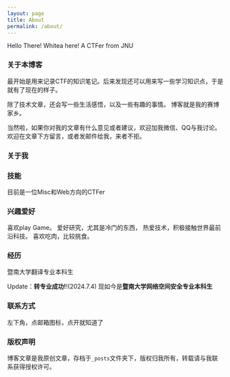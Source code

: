 ```yaml
---
layout: page
title: About
permalink: /about/
---
```


Hello There! Whitea here! A CTFer from JNU

### 关于本博客

最开始是用来记录CTF的知识笔记。后来发现还可以用来写一些学习知识点，于是就有了现在的样子。

除了技术文章，还会写一些生活感悟，以及一些有趣的事情。
博客就是我的赛博家乡。

当然啦，如果你对我的文章有什么意见或者建议，欢迎加我微信、QQ与我讨论。欢迎在文章下方留言，或者发邮件给我，来者不拒。

### 关于我
### 技能
目前是一位Misc和Web方向的CTFer

### 兴趣爱好  
喜欢play Game。
爱好研究，尤其是冷门的东西，
热爱技术，积极接触世界最前沿科技。
喜欢吃肉，比较挑食。


### 经历
暨南大学翻译专业本科生

Update：**转专业成功!**!(2024.7.4)
现如今是**暨南大学网络空间安全专业本科生**

### 联系方式
左下角，点邮箱图标，点开就知道了

### 版权声明

博客文章是我原创文章，存档于`_posts`文件夹下，版权归我所有，转载请与我联系获得授权许可。

